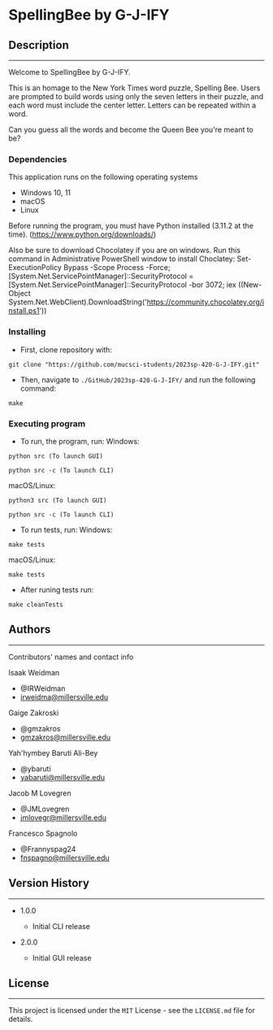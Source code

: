 # SpellingBee by G-J-IFY

## Description
---
Welcome to SpellingBee by G-J-IFY. 

This is an homage to the New York Times word puzzle, Spelling Bee. Users are
prompted to build words using only the seven letters in their puzzle, and each
word must include the center letter. Letters can be repeated within a word. 

Can you guess all the words and become the Queen Bee you're meant to be?

### Dependencies

This application runs on the following operating systems
  - Windows 10, 11
  - macOS
  - Linux

Before running the program, you must have Python installed 
  (3.11.2 at the time). (https://www.python.org/downloads/)

Also be sure to download Chocolatey if you are on windows.
  Run this command in Administrative PowerShell window to install Choclatey:
  Set-ExecutionPolicy Bypass -Scope Process -Force; [System.Net.ServicePointManager]::SecurityProtocol = [System.Net.ServicePointManager]::SecurityProtocol -bor 3072; iex ((New-Object System.Net.WebClient).DownloadString('https://community.chocolatey.org/install.ps1'))


### Installing

- First, clone repository with:

```
git clone "https://github.com/mucsci-students/2023sp-420-G-J-IFY.git"
```

- Then, navigate to `./GitHub/2023sp-420-G-J-IFY/` and run the following command:

```
make
```

### Executing program

- To run, the program, run:
Windows:
```
python src (To launch GUI)

python src -c (To launch CLI)
```
macOS/Linux:
```
python3 src (To launch GUI)

python src -c (To launch CLI)

```

- To run tests, run:
Windows:
```
make tests
```
macOS/Linux:
```
make tests
```
- After runing tests run:
```
make cleanTests
```
## Authors
---

Contributors' names and contact info

Isaak Weidman
- @IRWeidman
- irweidma@millersville.edu

Gaige Zakroski
- @gmzakros
- gmzakros@millersville.edu

Yah'hymbey Baruti Ali-Bey
- @ybaruti
- yabaruti@millersville.edu

Jacob M Lovegren
- @JMLovegren
- jmlovegr@millersville.edu

Francesco Spagnolo
- @Frannyspag24
- fnspagno@millersville.edu

## Version History
---
- 1.0.0
  - Initial CLI release

- 2.0.0
  - Initial GUI release

## License
---

This project is licensed under the `MIT` License - see the `LICENSE.md` file for details.
